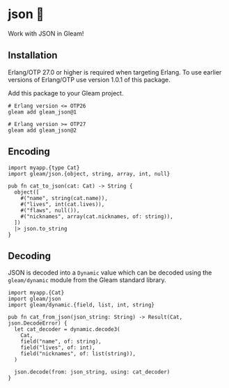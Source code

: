 # json 🐑

Work with JSON in Gleam!

## Installation

Erlang/OTP 27.0 or higher is required when targeting Erlang.
To use earlier versions of Erlang/OTP use version 1.0.1 of
this package.

Add this package to your Gleam project.

```shell
# Erlang version <= OTP26
gleam add gleam_json@1

# Erlang version >= OTP27
gleam add gleam_json@2
```

## Encoding

```gleam
import myapp.{type Cat}
import gleam/json.{object, string, array, int, null}

pub fn cat_to_json(cat: Cat) -> String {
  object([
    #("name", string(cat.name)),
    #("lives", int(cat.lives)),
    #("flaws", null()),
    #("nicknames", array(cat.nicknames, of: string)),
  ])
  |> json.to_string
}
```

## Decoding

JSON is decoded into a `Dynamic` value which can be decoded using the
`gleam/dynamic` module from the Gleam standard library.

```gleam
import myapp.{Cat}
import gleam/json
import gleam/dynamic.{field, list, int, string}

pub fn cat_from_json(json_string: String) -> Result(Cat, json.DecodeError) {
  let cat_decoder = dynamic.decode3(
    Cat,
    field("name", of: string),
    field("lives", of: int),
    field("nicknames", of: list(string)),
  )

  json.decode(from: json_string, using: cat_decoder)
}
```
